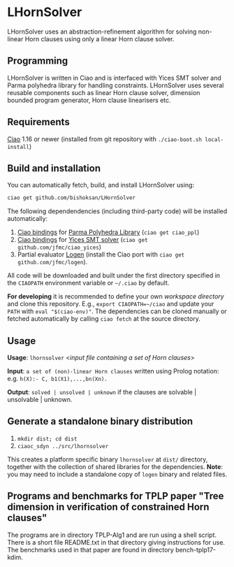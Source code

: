 # LHornSolver

LHornSolver uses an abstraction-refinement algorithm for solving
non-linear Horn clauses using only a linear Horn clause solver.

## Programming 

LHornSolver is written in Ciao and is interfaced with Yices SMT solver
and Parma polyhedra library for handling constraints. LHornSolver uses
several reusable components such as linear Horn clause solver,
dimension bounded program generator, Horn clause linearisers etc.

## Requirements

[Ciao](https://github.com/ciao-lang/ciao) 1.16 or newer (installed
from git repository with `./ciao-boot.sh local-install`)

## Build and installation

You can automatically fetch, build, and install LHornSolver using:

```sh
ciao get github.com/bishoksan/LHornSolver
```

The following dependendencies (including third-party code) will be
installed automatically:

1. [Ciao bindings](https://github.com/ciao-lang/ciao_ppl) for
   [Parma Polyhedra Library](https://bugseng.com/products/ppl/)
   (`ciao get ciao_ppl`)
2. [Ciao bindings](https://github.com/jfmc/ciao_yices) for
   [Yices SMT solver](https://yices.csl.sri.com/) (`ciao get
   github.com/jfmc/ciao_yices`)
3. Partial evaluator [Logen](https://github.com/leuschel/logen)
   (install the Ciao port with `ciao get github.com/jfmc/logen`).

All code will be downloaded and built under the first directory
specified in the `CIAOPATH` environment variable or `~/.ciao` by
default.

**For developing** it is recommended to define your own
_workspace directory_ and clone this repository. E.g., `export
CIAOPATH=~/ciao` and update your `PATH` with `eval "$(ciao-env)"`.
The dependencies can be cloned manually or fetched automatically by
calling `ciao fetch` at the source directory.

## Usage

**Usage**: `lhornsolver` \<*input file containing a set of Horn clauses*\>

**Input**: `a set of (non)-linear Horn clauses` written using Prolog
notation: e.g. `h(X):- C, b1(X1),...,bn(Xn).`

**Output**: `solved | unsolved | unknown` if the clauses are solvable
  | unsolvable | unknown.

## Generate a standalone binary distribution

1. `mkdir dist; cd dist`
2. `ciaoc_sdyn ../src/lhornsolver`

This creates a platform specific binary `lhornsolver` at `dist/`
directory, together with the collection of shared libraries for the
dependencies. **Note**: you may need to include a standalone copy of
`logen` binary and related files.

## Programs and benchmarks for TPLP paper "Tree dimension in verification of constrained Horn clauses"

The programs are in directory TPLP-Alg1 and are run using a shell script.  There
is a short file README.txt in that directory giving instructions for use.  The benchmarks
used in that paper are found in directory bench-tplp17-kdim.

